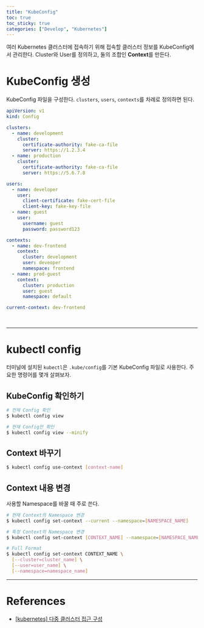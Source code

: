 ```yaml
---
title: "KubeConfig"
toc: true
toc_sticky: true
categories: ["Develop", "Kubernetes"]
---
```


여러 Kubernetes 클러스터에 접속하기 위해 접속할 클러스터 정보를 KubeConfig에서 관리한다. Cluster와 User를 정의하고, 둘의 조합인 **Context**를 만든다.

# KubeConfig 생성

KubeConfig 파일을 구성한다. `clusters`, `users`, `contexts`를 차례로 정의하면 된다.

```yaml
apiVersion: v1
kind: Config

clusters:
  - name: development
    cluster:
      certificate-authority: fake-ca-file
      server: https://1.2.3.4
  - name: production
    cluster:
      certificate-authority: fake-ca-file
      server: https://5.6.7.8

users:
  - name: developer
    user:
      client-certificate: fake-cert-file
      client-key: fake-key-file
  - name: guest
    user:
      username: guest
      password: password123

contexts:
  - name: dev-frontend
    context:
      cluster: development
      user: deveoper
      namespace: frontend
  - name: prod-guest
    context:
      cluster: production
      user: guest
      namespace: default

current-context: dev-frontend
```

<br/>

<hr/>

# kubectl config

터미널에 설치된 `kubectl`은 `.kube/config`를 기본 KubeConfig 파일로 사용한다. 주요한 명령어를 몇개 살펴보자.

## KubeConfig 확인하기

```bash
# 전체 Config 확인
$ kubectl config view

# 현재 Config만 확인
$ kubectl config view --minify
```

## Context 바꾸기

```bash
$ kubectl config use-context [context-name]
```

## Context 내용 변경

사용할 Namespace를 바꿀 때 주로 쓴다.

```bash
# 현재 Context의 Namespace 변경
$ kubectl config set-context --current --namespace=[NAMESPACE_NAME]

# 특정 Context의 Namespace 변경
$ kubectl config set-context [CONTEXT_NAME] --namespace=[NAMESPACE_NAME]

# Full Format
$ kubectl config set-context CONTEXT_NAME \
  [--cluster=cluster_name] \
  [--user=user_name] \
  [--namespace=namespace_name]
```



<hr/>

# References

- [[kubernetes] 다중 클러스터 접근 구성](https://kubernetes.io/ko/docs/tasks/access-application-cluster/configure-access-multiple-clusters/)
